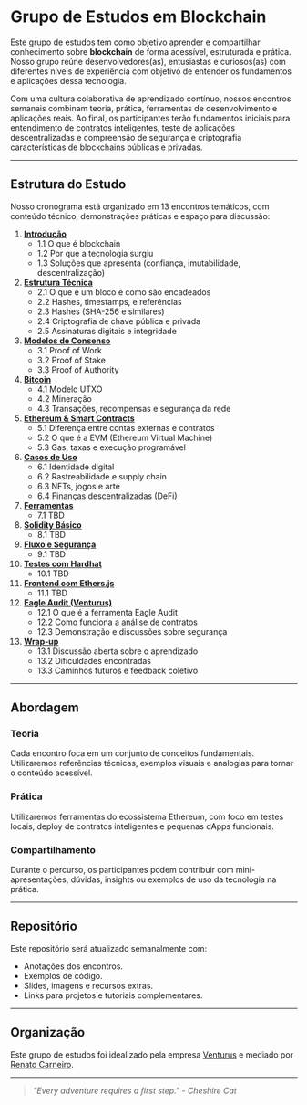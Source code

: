 # Grupo de Estudos em Blockchain

Este grupo de estudos tem como objetivo aprender e compartilhar conhecimento sobre **blockchain** de forma acessível, estruturada e prática.
Nosso grupo reúne desenvolvedores(as), entusiastas e curiosos(as) com diferentes níveis de experiência com objetivo de entender os fundamentos e aplicações dessa tecnologia.

Com uma cultura colaborativa de aprendizado contínuo, nossos encontros semanais combinam teoria, prática, ferramentas de desenvolvimento e aplicações reais.
Ao final, os participantes terão fundamentos iniciais para entendimento de contratos inteligentes, teste de aplicações descentralizadas e compreensão de segurança e criptografia características de blockchains públicas e privadas.

---

## Estrutura do Estudo

Nosso cronograma está organizado em 13 encontros temáticos, com conteúdo técnico, demonstrações práticas e espaço para discussão:

1. [**Introdução**](https://github.com/venturusbr/grupo-estudos-blockchain/tree/main/encontro-semanal/01-intro)
   - 1.1 O que é blockchain  
   - 1.2 Por que a tecnologia surgiu  
   - 1.3 Soluções que apresenta (confiança, imutabilidade, descentralização)
2. [**Estrutura Técnica**](https://github.com/venturusbr/grupo-estudos-blockchain/tree/main/encontro-semanal/02-estrutura-tecnica)
   - 2.1 O que é um bloco e como são encadeados  
   - 2.2 Hashes, timestamps, e referências  
   - 2.3 Hashes (SHA-256 e similares)  
   - 2.4 Criptografia de chave pública e privada  
   - 2.5 Assinaturas digitais e integridade
3. [**Modelos de Consenso**](https://github.com/venturusbr/grupo-estudos-blockchain/tree/main/encontro-semanal/03-criptografia)
   - 3.1 Proof of Work
   - 3.2 Proof of Stake
   - 3.3 Proof of Authority
4. [**Bitcoin**](https://github.com/venturusbr/grupo-estudos-blockchain/tree/main/encontro-semanal/04-bitcoin)
   - 4.1 Modelo UTXO 
   - 4.2 Mineração
   - 4.3 Transações, recompensas e segurança da rede
5. [**Ethereum & Smart Contracts**](https://github.com/venturusbr/grupo-estudos-blockchain/tree/main/encontro-semanal/05-ethereum)
   - 5.1 Diferença entre contas externas e contratos  
   - 5.2 O que é a EVM (Ethereum Virtual Machine)  
   - 5.3 Gas, taxas e execução programável
6. [**Casos de Uso**](https://github.com/venturusbr/grupo-estudos-blockchain/tree/main/encontro-semanal/06-casos-uso)
   - 6.1 Identidade digital  
   - 6.2 Rastreabilidade e supply chain  
   - 6.3 NFTs, jogos e arte
   - 6.4 Finanças descentralizadas (DeFi)
7. [**Ferramentas**](https://github.com/venturusbr/grupo-estudos-blockchain/tree/main/encontro-semanal/07-ferramentas)
   - 7.1 TBD
8. [**Solidity Básico**](https://github.com/venturusbr/grupo-estudos-blockchain/tree/main/encontro-semanal/08-solidity)
   - 8.1 TBD
9. [**Fluxo e Segurança**](https://github.com/venturusbr/grupo-estudos-blockchain/tree/main/encontro-semanal/09-seguranca)
   - 9.1 TBD
10. [**Testes com Hardhat**](https://github.com/venturusbr/grupo-estudos-blockchain/tree/main/encontro-semanal/10-hardhat)
    - 10.1 TBD
11. [**Frontend com Ethers.js**](https://github.com/venturusbr/grupo-estudos-blockchain/tree/main/encontro-semanal/11-ethers)
    - 11.1 TBD
12. [**Eagle Audit (Venturus)**](https://github.com/venturusbr/grupo-estudos-blockchain/tree/main/encontro-semanal/12-eagle-audit)
    - 12.1 O que é a ferramenta Eagle Audit  
    - 12.2 Como funciona a análise de contratos  
    - 12.3 Demonstração e discussões sobre segurança
13. [**Wrap-up**](https://github.com/venturusbr/grupo-estudos-blockchain/tree/main/encontro-semanal/13-wrap-up)
    - 13.1 Discussão aberta sobre o aprendizado  
    - 13.2 Dificuldades encontradas  
    - 13.3 Caminhos futuros e feedback coletivo

---

## Abordagem

### Teoria
Cada encontro foca em um conjunto de conceitos fundamentais. Utilizaremos referências técnicas, exemplos visuais e analogias para tornar o conteúdo acessível.

### Prática
Utilizaremos ferramentas do ecossistema Ethereum, com foco em testes locais, deploy de contratos inteligentes e pequenas dApps funcionais.

### Compartilhamento
Durante o percurso, os participantes podem contribuir com mini-apresentações, dúvidas, insights ou exemplos de uso da tecnologia na prática.

---

## Repositório

Este repositório será atualizado semanalmente com:

- Anotações dos encontros.
- Exemplos de código.
- Slides, imagens e recursos extras.
- Links para projetos e tutoriais complementares.

---

## Organização

Este grupo de estudos foi idealizado pela empresa [Venturus](https://venturus.org.br/) e mediado por [Renato Carneiro](https://github.com/kingmacbeth).

---

> *"Every adventure requires a first step." - Cheshire Cat*

